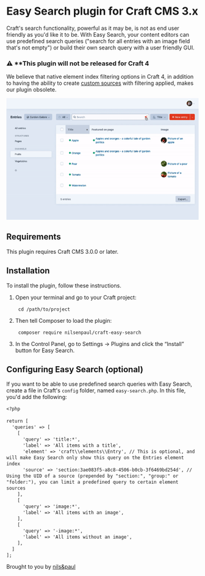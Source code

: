 # Easy Search plugin for Craft CMS 3.x

Craft's search functionality, powerful as it may be, is not as end user friendly as you'd like it to be. With Easy Search, your content editors can use predefined search queries ("search for all entries with an image field that's not empty") or build their own search query with a user friendly GUI.

### :warning: **This plugin will not be released for Craft 4
We believe that native element index filtering options in Craft 4, in addition to having the ability to create [custom sources](https://craftcms.com/docs/4.x/entries.html#custom-sources) with filtering applied, makes our plugin obsolete.

![Easy Search](resources/gif/easy-search.gif)

## Requirements

This plugin requires Craft CMS 3.0.0 or later.

## Installation

To install the plugin, follow these instructions.

1. Open your terminal and go to your Craft project:

        cd /path/to/project

2. Then tell Composer to load the plugin:

        composer require nilsenpaul/craft-easy-search

3. In the Control Panel, go to Settings → Plugins and click the “Install” button for Easy Search.

## Configuring Easy Search (optional)

If you want to be able to use predefined search queries with Easy Search, create a file in Craft's `config` folder, named `easy-search.php`. In this file, you'd add the following:

```
<?php

return [
  'queries' => [
    [
      'query' => 'title:*',
      'label' => 'All items with a title',
      'element' => 'craft\\elements\\Entry', // This is optional, and will make Easy Search only show this query on the Entries element index
      'source' => 'section:3ae083f5-a8c8-4506-b0cb-3f6469bd254d', // Using the UID of a source (prepended by "section:", "group:" or "folder:"), you can limit a predefined query to certain element sources
    ],
    [
      'query' => 'image:*',
      'label' => 'All items with an image',
    ],
    [
      'query' => '-image:*',
      'label' => 'All items without an image',
    ],
  ]
];
```

Brought to you by [nils&paul](https://nilsenpaul.nl)
